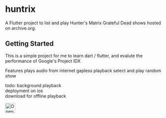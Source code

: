 # huntrix

A Flutter project to list and play Hunter's Matrix Grateful Dead shows hosted on archive.org.
## Getting Started

This is a simple project for me to learn dart / flutter, and evalute the performance of Google's Project IDX


Features
plays audio from internet
gapless playback
select and play random show

todo:
background playback<BR>
deployment on ios<BR>
download for offline playback<BR>


<a href="https://idx.google.com/import?url=https%3A%2F%2Fgithub.com%2Fjamart3d%2Fhuntrix">
  <picture>
    <source
      media="(prefers-color-scheme: dark)"
      srcset="https://cdn.idx.dev/btn/open_dark_32.svg">
    <source
      media="(prefers-color-scheme: light)"
      srcset="https://cdn.idx.dev/btn/open_light_32.svg">
    <img
      height="32"
      alt="Open in IDX"
      src="https://cdn.idx.dev/btn/open_purple_32.svg">
  </picture>
</a>

